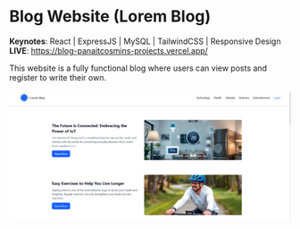 # Blog Website (Lorem Blog)

**Keynotes**: React | ExpressJS | MySQL | TailwindCSS | Responsive Design 
**LIVE**: https://blog-panaitcosmins-projects.vercel.app/

This website is a fully functional blog where users can view posts and register to write their own.

![Blog home desktop](/img_blog/desktop_home.png)
